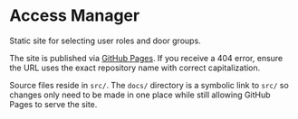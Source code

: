 # Access Manager

Static site for selecting user roles and door groups.

The site is published via [GitHub Pages](https://shakypizza.github.io/AccessManager/). If you receive a 404 error, ensure the URL uses the exact repository name with correct capitalization.

Source files reside in `src/`. The `docs/` directory is a symbolic link to `src/` so changes only need to be made in one place while still allowing GitHub Pages to serve the site.
